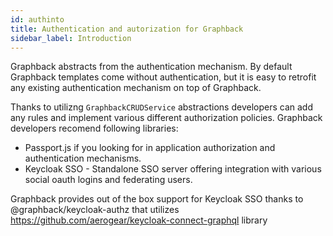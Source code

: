 ```yaml
---
id: authinto
title: Authentication and autorization for Graphback
sidebar_label: Introduction
---
```


Graphback abstracts from the authentication mechanism.
By default Graphback templates come without authentication, but it is easy to retrofit any existing authentication mechanism 
on top of Graphback.

Thanks to utilizng `GraphbackCRUDService` abstractions developers can add any rules and implement various different authorization policies.
Graphback developers recomend following libraries:

- Passport.js if you looking for in application authorization and authentication mechanisms.
- Keycloak SSO - Standalone SSO server offering integration with various social oauth logins and federating users.

Graphback provides out of the box support for Keycloak SSO thanks to @graphback/keycloak-authz that utilizes
https://github.com/aerogear/keycloak-connect-graphql library